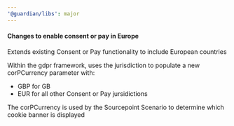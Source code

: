 ```yaml
---
'@guardian/libs': major
---
```


#### Changes to enable consent or pay in Europe

Extends existing Consent or Pay functionality to include European countries

Within the gdpr framework, uses the jurisdiction to populate a new corPCurrency parameter with:

- GBP for GB
- EUR for all other Consent or Pay jursidictions

The corPCurrency is used by the Sourcepoint Scenario to determine which cookie banner is displayed
